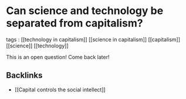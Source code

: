 # Can science and technology be separated from capitalism?

tags
: [[technology in capitalism]] [[science in capitalism]] [[capitalism]] [[science]] [[technology]]

This is an open question! Come back later!


## Backlinks

-   [[Capital controls the social intellect]]
